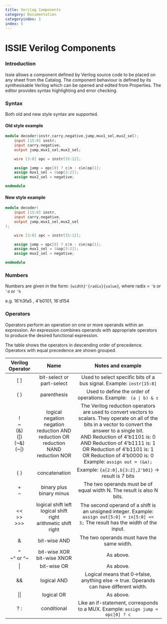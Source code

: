 ```yaml
---
title: Verilog Components
category: Documentation
categoryindex: 1
index: 5
---
```



# ISSIE Verilog Components

### Introduction

Issie allows a component defined by Verilog source code to be placed 
on any sheet from the Catalog. The component behaviour is defined by
its synthesisable Verilog which can be opened and edited from Properties. The editor provides syntax highlighting and error checking.

### Syntax

Both old and new style syntax are supported.

#### Old style example


```verilog
module decoder(instr,carry,negative,jump,mux1_sel,mux2_sel);
    input [15:0] instr;
    input carry,negative;
    output jump,mux1_sel,mux2_sel;

    wire [3:0] opc = instr[15:12];

    assign jump = opc[0] ? c|n : c&n|op[1]; 
    assign mux1_sel = (&op[3:2]);
    assign mux2_sel = negative;

endmodule
```

#### New style example


```verilog
module decoder(
    input [15:0] instr,
    input carry,negative,
    output jump,mux1_sel,mux2_sel
);

    wire [3:0] opc = instr[15:12];

    assign jump = opc[0] ? c|n : c&n|op[1]; 
    assign mux1_sel = (&op[3:2]);
    assign mux2_sel = negative;

endmodule
```

### Numbers

Numbers are given in the form: ``{width}'{radix}{value}``, where radix = `'b` or `'d` or `'h`

e.g. 16'h3fa5 , 4'b0101, 16'd154

### Operators

Operators perform an operation on one or more operands within an expression. An expression combines operands with appropriate operators to produce the desired functional expression.

The table shows the operators in descending order of precedence. Operators with equal precedence are shown grouped.


| Verilog Operator | Name | Notes and example |
| :--------------: | :--: | :----------------: |
| [ ] | bit-select or part-select | Used to select specific bits of a bus signal. Example: <code>instr[15:8]</code> |
| ( ) | parenthesis | Used to define the order of operations. Example: <code> (a &verbar; b) &amp; c</code>  |
| ! <br> ~ <br> (&) <br> (\|) <br> (~&) <br> (~\|) | logical negation <br> negation <br> reduction AND <br> reduction OR <br> reduction NAND <br> reduction NOR | The Verilog reduction operators are used to convert vectors to scalars. They operate on all of the bits in a vector to convert the answer to a single bit. <br> AND Reduction of 4'b1101 is: 0 <br> AND Reduction of 4'b1111 is: 1 <br> OR Reduction of 4'b1101 is: 1 <br> OR Reduction of 4'b0000 is: 0 <br> Example: <code>assign out = (&a);</code> |
| { } | concatenation | Example: <code>{a[2:0],b[3:2],2'b01}</code> -> result is 7 bits |
| \+ <br> – | binary plus <br> binary minus | The two operands must be of equal width N. The result is also N bits. |
| << <br> >> <br> >>> | logical shift left <br> logical shift right <br> arithmetic shift right | The second operand of a shift is an unsigned integer. Example: <code>assign out[5:0] = in[5:0] << 3;</code> The result has the width of the input. |
| & | bit-wise AND | The two operands must have the same width. |
| ^ <br> ~^ or ^~ | bit-wise XOR <br> bit-wise XNOR | As above. |
| \| | bit-wise OR | As above. |
| && | logical AND | Logical means that 0->false, anything else -> true. Operands can have different width. |
| \|\| | logical OR | As above. |
| ? : | conditional | Like an if-statement, corresponds to a MUX. Example: <code>assign jump = opc[0] ? c|n : c&n|op[1];</code> |





